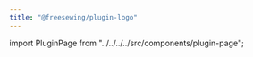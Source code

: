 ```yaml
---
title: "@freesewing/plugin-logo"
---
```


import PluginPage from "../../../../src/components/plugin-page";

<pluginpage plugin="logo" />